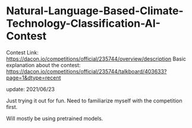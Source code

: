 # Natural-Language-Based-Climate-Technology-Classification-AI-Contest

Contest Link: https://dacon.io/competitions/official/235744/overview/description 
Basic explanation about the contest: https://dacon.io/competitions/official/235744/talkboard/403633?page=1&dtype=recent 


update: 2021/06/23

Just trying it out for fun. Need to familiarize myself with the competition first. 

Will mostly be using pretrained models. 
